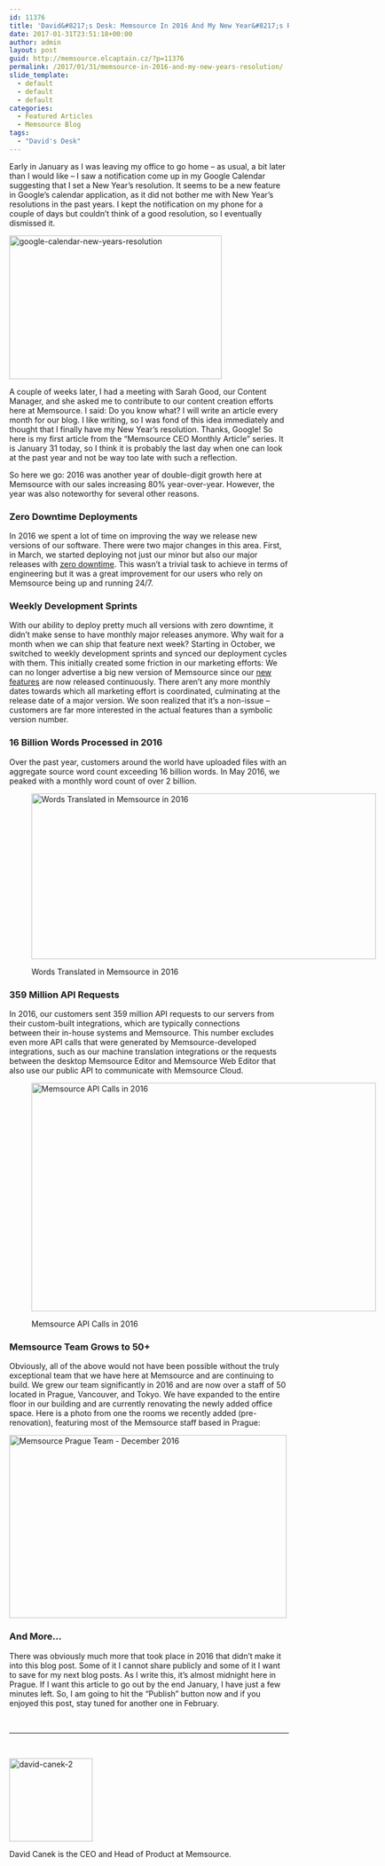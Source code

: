 ```yaml
---
id: 11376
title: 'David&#8217;s Desk: Memsource In 2016 And My New Year&#8217;s Resolution'
date: 2017-01-31T23:51:18+00:00
author: admin
layout: post
guid: http://memsource.elcaptain.cz/?p=11376
permalink: /2017/01/31/memsource-in-2016-and-my-new-years-resolution/
slide_template:
  - default
  - default
  - default
categories:
  - Featured Articles
  - Memsource Blog
tags:
  - "David's Desk"
---
```

Early in January as I was leaving my office to go home &#8211; as usual, a bit later than I would like &#8211; I saw a notification come up in my Google Calendar suggesting that I set a New Year&#8217;s resolution. It seems to be a new feature in Google&#8217;s calendar application, as it did not bother me with New Year&#8217;s resolutions in the past years. I kept the notification on my phone for a couple of days but couldn&#8217;t think of a good resolution, so I eventually dismissed it.<!--more-->

<img class="aligncenter wp-image-11586" src="http://www.memsource.com/wp-content/uploads/2017/01/google-calendar-new-years-resolution-Google-Search-Google-Chrome-2017-01-31-23.29.18.png" alt="google-calendar-new-years-resolution" width="383" height="259" data-id="11586" />

A couple of weeks later, I had a meeting with Sarah Good, our Content Manager, and she asked me to contribute to our content creation efforts here at Memsource. I said: Do you know what? I will write an article every month for our blog. I like writing, so I was fond of this idea immediately and thought that I finally have my New Year&#8217;s resolution. Thanks, Google! So here is my first article from the &#8220;Memsource CEO Monthly Article&#8221; series. It is January 31 today, so I think it is probably the last day when one can look at the past year and not be way too late with such a reflection.

So here we go: 2016 was another year of double-digit growth here at Memsource with our sales increasing 80% year-over-year. However, the year was also noteworthy for several other reasons.

### Zero Downtime Deployments

In 2016 we spent a lot of time on improving the way we release new versions of our software. There were two major changes in this area. First, in March, we started deploying not just our minor but also our major releases with [zero downtime](http://www.memsource.com/blog/2016/03/07/our-first-ever-zero-downtime-deployment-of-major-release/). This wasn&#8217;t a trivial task to achieve in terms of engineering but it was a great improvement for our users who rely on Memsource being up and running 24/7.

### Weekly Development Sprints

With our ability to deploy pretty much all versions with zero downtime, it didn&#8217;t make sense to have monthly major releases anymore. Why wait for a month when we can ship that feature next week? Starting in October, we switched to weekly development sprints and synced our deployment cycles with them. This initially created some friction in our marketing efforts: We can no longer advertise a big new version of Memsource since our [new features](http://www.memsource.com/new/) are now released continuously. There aren&#8217;t any more monthly dates towards which all marketing effort is coordinated, culminating at the release date of a major version. We soon realized that it&#8217;s a non-issue &#8211; customers are far more interested in the actual features than a symbolic version number.

### 16 Billion Words Processed in 2016

Over the past year, customers around the world have uploaded files with an aggregate source word count exceeding 16 billion words. In May 2016, we peaked with a monthly word count of over 2 billion.<figure id="attachment_11517" style="width: 621px" class="wp-caption aligncenter">

<img class="wp-image-11517" src="http://www.memsource.com/wp-content/uploads/2017/01/JobPart-wordcount-for-all-orgs-Visualize-Kibana-4-Google-Chrome-2017-01-30-18.50.49.png" alt="Words Translated in Memsource in 2016" width="621" height="299" data-id="11517" /><figcaption class="wp-caption-text">Words Translated in Memsource in 2016</figcaption></figure> 

### 359 Million API Requests

In 2016, our customers sent 359 million API requests to our servers from their custom-built integrations, which are typically connections between their in-house systems and Memsource. This number excludes even more API calls that were generated by Memsource-developed integrations, such as our machine translation integrations or the requests between the desktop Memsource Editor and Memsource Web Editor that also use our public API to communicate with Memsource Cloud.<figure id="attachment_11523" style="width: 621px" class="wp-caption aligncenter">

<img class="wp-image-11523" src="http://www.memsource.com/wp-content/uploads/2017/01/All-API-Calls-Visualize-Kibana-4-Google-Chrome-2017-01-30-20.26.06.png" alt="Memsource API Calls in 2016" width="621" height="412" data-id="11523" /><figcaption class="wp-caption-text">Memsource API Calls in 2016</figcaption></figure> 

### Memsource Team Grows to 50+

Obviously, all of the above would not have been possible without the truly exceptional team that we have here at Memsource and are continuing to build. We grew our team significantly in 2016 and are now over a staff of 50 located in Prague, Vancouver, and Tokyo. We have expanded to the entire floor in our building and are currently renovating the newly added office space. Here is a photo from one the rooms we recently added (pre-renovation), featuring most of the Memsource staff based in Prague:

[<img class="aligncenter wp-image-11631" src="http://www.memsource.com/wp-content/uploads/2017/02/Memsource-Company-Photo-December-2016_2.jpg" alt="Memsource Prague Team - December 2016" width="500" height="330" data-id="11508" />](http://www.memsource.com/wp-content/uploads/2017/02/Memsource-Company-Photo-December-2016_2.jpg)

### And More&#8230;

There was obviously much more that took place in 2016 that didn&#8217;t make it into this blog post. Some of it I cannot share publicly and some of it I want to save for my next blog posts. As I write this, it&#8217;s almost midnight here in Prague. If I want this article to go out by the end January, I have just a few minutes left. So, I am going to hit the &#8220;Publish&#8221; button now and if you enjoyed this post, stay tuned for another one in February.

&nbsp;

* * *

&nbsp;

[<img class="alignleft wp-image-10107" src="http://www.memsource.com/wp-content/uploads/2016/12/david-canek-2.jpg" alt="david-canek-2" width="150" height="150" data-id="10107" />](http://www.memsource.com/wp-content/uploads/2016/12/david-canek-2.jpg)

David Canek is the CEO and Head of Product at Memsource.

&nbsp;

&nbsp;

&nbsp;

&nbsp;